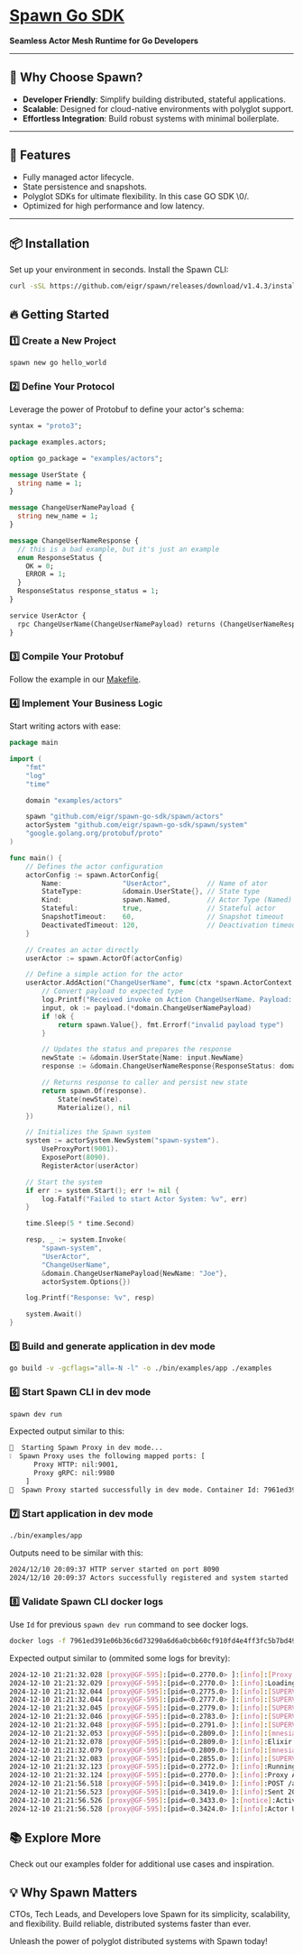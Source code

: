 # [Spawn Go SDK](https://github.com/eigr/spawn)

**Seamless Actor Mesh Runtime for Go Developers**

---

## 🚀 **Why Choose Spawn?**

- **Developer Friendly**: Simplify building distributed, stateful applications.
- **Scalable**: Designed for cloud-native environments with polyglot support.
- **Effortless Integration**: Build robust systems with minimal boilerplate.

---

## **🌟 Features**

- Fully managed actor lifecycle.
- State persistence and snapshots.
- Polyglot SDKs for ultimate flexibility. In this case GO SDK \0/.
- Optimized for high performance and low latency.

---

## **📦 Installation**

Set up your environment in seconds. Install the Spawn CLI:

```bash
curl -sSL https://github.com/eigr/spawn/releases/download/v1.4.3/install.sh | sh
```

## 🔥 Getting Started

### 1️⃣ Create a New Project

```bash
spawn new go hello_world
```

### 2️⃣ Define Your Protocol

Leverage the power of Protobuf to define your actor's schema:

```proto
syntax = "proto3";

package examples.actors;

option go_package = "examples/actors";

message UserState {
  string name = 1;
}

message ChangeUserNamePayload {
  string new_name = 1;
}

message ChangeUserNameResponse {
  // this is a bad example, but it's just an example
  enum ResponseStatus {
    OK = 0;
    ERROR = 1;
  }
  ResponseStatus response_status = 1;
}

service UserActor {
  rpc ChangeUserName(ChangeUserNamePayload) returns (ChangeUserNameResponse) {}
}
```

### 3️⃣ Compile Your Protobuf

Follow the example in our [Makefile](./Makefile).

### 4️⃣ Implement Your Business Logic

Start writing actors with ease:

```go
package main

import (
	"fmt"
	"log"
	"time"

	domain "examples/actors"

	spawn "github.com/eigr/spawn-go-sdk/spawn/actors"
	actorSystem "github.com/eigr/spawn-go-sdk/spawn/system"
	"google.golang.org/protobuf/proto"
)

func main() {
	// Defines the actor configuration
	actorConfig := spawn.ActorConfig{
		Name:               "UserActor",         // Name of ator
		StateType:          &domain.UserState{}, // State type
		Kind:               spawn.Named,         // Actor Type (Named)
		Stateful:           true,                // Stateful actor
		SnapshotTimeout:    60,                  // Snapshot timeout
		DeactivatedTimeout: 120,                 // Deactivation timeout
	}

	// Creates an actor directly
	userActor := spawn.ActorOf(actorConfig)

	// Define a simple action for the actor
	userActor.AddAction("ChangeUserName", func(ctx *spawn.ActorContext, payload proto.Message) (spawn.Value, error) {
		// Convert payload to expected type
		log.Printf("Received invoke on Action ChangeUserName. Payload: %v", payload)
		input, ok := payload.(*domain.ChangeUserNamePayload)
		if !ok {
			return spawn.Value{}, fmt.Errorf("invalid payload type")
		}

		// Updates the status and prepares the response
		newState := &domain.UserState{Name: input.NewName}
		response := &domain.ChangeUserNameResponse{ResponseStatus: domain.ChangeUserNameResponse_OK}

		// Returns response to caller and persist new state
		return spawn.Of(response).
			State(newState).
			Materialize(), nil
	})

	// Initializes the Spawn system
	system := actorSystem.NewSystem("spawn-system").
		UseProxyPort(9001).
		ExposePort(8090).
		RegisterActor(userActor)

	// Start the system
	if err := system.Start(); err != nil {
		log.Fatalf("Failed to start Actor System: %v", err)
	}

	time.Sleep(5 * time.Second)

	resp, _ := system.Invoke(
		"spawn-system",
		"UserActor",
		"ChangeUserName",
		&domain.ChangeUserNamePayload{NewName: "Joe"},
		actorSystem.Options{})

	log.Printf("Response: %v", resp)

	system.Await()
}
```

### 5️⃣ Build and generate application in dev mode

```bash
go build -v -gcflags="all=-N -l" -o ./bin/examples/app ./examples
```

### 6️⃣ Start Spawn CLI in dev mode

```bash
spawn dev run
```

Expected output similar to this:

```bash
🏃  Starting Spawn Proxy in dev mode...
❕  Spawn Proxy uses the following mapped ports: [
      Proxy HTTP: nil:9001,
      Proxy gRPC: nil:9980
    ]
🚀  Spawn Proxy started successfully in dev mode. Container Id: 7961ed391e06b36c6d73290a6d6a0cbb60cf910fd4e4ff3fc5b7bd49ed677976
```

### 7️⃣ Start application in dev mode

```bash
./bin/examples/app
```

Outputs need to be similar with this:

```bash
2024/12/10 20:09:37 HTTP server started on port 8090
2024/12/10 20:09:37 Actors successfully registered and system started
```

### 8️⃣ Validate Spawn CLI docker logs

Use `Id` for previous `spawn dev run` command to see docker logs.

```bash
docker logs -f 7961ed391e06b36c6d73290a6d6a0cbb60cf910fd4e4ff3fc5b7bd49ed677976
```

Expected output similar to (ommited some logs for brevity):

```bash
2024-12-10 21:21:32.028 [proxy@GF-595]:[pid=<0.2770.0> ]:[info]:[Proxy.Config] Loading configs
2024-12-10 21:21:32.029 [proxy@GF-595]:[pid=<0.2770.0> ]:[info]:Loading config: [actor_system_name]:[my-system]
2024-12-10 21:21:32.044 [proxy@GF-595]:[pid=<0.2775.0> ]:[info]:[SUPERVISOR] Sidecar.Supervisor is up
2024-12-10 21:21:32.044 [proxy@GF-595]:[pid=<0.2777.0> ]:[info]:[SUPERVISOR] Sidecar.ProcessSupervisor is up
2024-12-10 21:21:32.045 [proxy@GF-595]:[pid=<0.2779.0> ]:[info]:[SUPERVISOR] Sidecar.MetricsSupervisor is up
2024-12-10 21:21:32.046 [proxy@GF-595]:[pid=<0.2783.0> ]:[info]:[SUPERVISOR] Spawn.Supervisor is up
2024-12-10 21:21:32.048 [proxy@GF-595]:[pid=<0.2791.0> ]:[info]:[SUPERVISOR] Spawn.Cluster.StateHandoff.ManagerSupervisor is up
2024-12-10 21:21:32.053 [proxy@GF-595]:[pid=<0.2809.0> ]:[info]:[mnesiac:proxy@GF-595] mnesiac starting, with []
2024-12-10 21:21:32.078 [proxy@GF-595]:[pid=<0.2809.0> ]:[info]:Elixir.Statestores.Adapters.Native.SnapshotStore Initialized with result {:aborted, {:already_exists, Statestores.Adapters.Native.SnapshotStore}}
2024-12-10 21:21:32.079 [proxy@GF-595]:[pid=<0.2809.0> ]:[info]:[mnesiac:proxy@GF-595] mnesiac started
2024-12-10 21:21:32.083 [proxy@GF-595]:[pid=<0.2855.0> ]:[info]:[SUPERVISOR] Actors.Supervisors.ActorSupervisor is up
2024-12-10 21:21:32.123 [proxy@GF-595]:[pid=<0.2772.0> ]:[info]:Running Proxy.Router with Bandit 1.5.2 at 0.0.0.0:9001 (http)
2024-12-10 21:21:32.124 [proxy@GF-595]:[pid=<0.2770.0> ]:[info]:Proxy Application started successfully in 0.095587ms. Running with 8 schedulers.
2024-12-10 21:21:56.518 [proxy@GF-595]:[pid=<0.3419.0> ]:[info]:POST /api/v1/system
2024-12-10 21:21:56.523 [proxy@GF-595]:[pid=<0.3419.0> ]:[info]:Sent 200 in 4ms
2024-12-10 21:21:56.526 [proxy@GF-595]:[pid=<0.3433.0> ]:[notice]:Activating Actor "UserActor" with Parent "" in Node :"proxy@GF-595". Persistence true.
2024-12-10 21:21:56.528 [proxy@GF-595]:[pid=<0.3424.0> ]:[info]:Actor UserActor Activated on Node :"proxy@GF-595" in 3402ms
```

## 📚 Explore More

Check out our examples folder for additional use cases and inspiration.

## 💡 Why Spawn Matters

CTOs, Tech Leads, and Developers love Spawn for its simplicity, scalability, and flexibility. Build reliable, distributed systems faster than ever.

Unleash the power of polyglot distributed systems with Spawn today!